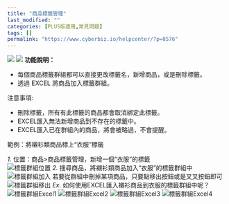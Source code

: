 ```yaml
---
title: "商品標籤管理"
last_modified: ""
categories: [PLUS版適用,常見問題]
tags: []
permalink: "https://www.cyberbiz.io/helpcenter/?p=8576"
---
```


![](https://www.cyberbiz.io/helpcenter/wp-content/uploads/一般版3.png)
![](https://www.cyberbiz.io/helpcenter/wp-content/uploads/PLUS版3.png)
**功能說明：**  

* 每個商品標籤群組都可以直接更改標籤名，新增商品，或是刪除標籤。
* 透過 EXCEL 將商品加入標籤群組。

注意事項:  

* 刪除標籤，所有有此標籤的商品都會取消綁定此標籤。
* EXCEL匯入無法新增商品到不存在的標籤中。
* EXCEL匯入已在群組內的商品，將會被略過，不會提醒。



範例：將襯衫類商品標上“衣服”標籤

_1._ 位置：商品>商品標籤管理，新增一個“衣服”的標籤  
![標籤群組位置](https://www.cyberbiz.co/support/wp-content/uploads/2019/08/標籤群組位置.png) _2._ 搜尋商品，將襯衫類商品加入“衣服”的標籤群組中  
![標籤群組加入](https://www.cyberbiz.co/support/wp-content/uploads/2019/08/標籤群組加入.png) 若要從群組中刪掉某項商品，只要點移出按鈕或是叉叉按鈕即可  
![標籤群組移出](https://www.cyberbiz.co/support/wp-content/uploads/2019/08/標籤群組移出.png) _Ex._ 如何使用EXCEL匯入襯衫商品到衣服的標籤群組中呢？  
![標籤群組Excel1](https://www.cyberbiz.co/support/wp-content/uploads/2019/08/標籤群組Excel1.png)
![標籤群組Excel2](https://www.cyberbiz.io/support/wp-content/uploads/商品標籤管理設定01.png)
![標籤群組Excel3](https://www.cyberbiz.co/support/wp-content/uploads/2019/08/標籤群組Excel3.png)
![標籤群組Excel4](https://www.cyberbiz.co/support/wp-content/uploads/2019/08/標籤群組Excel4.png)

